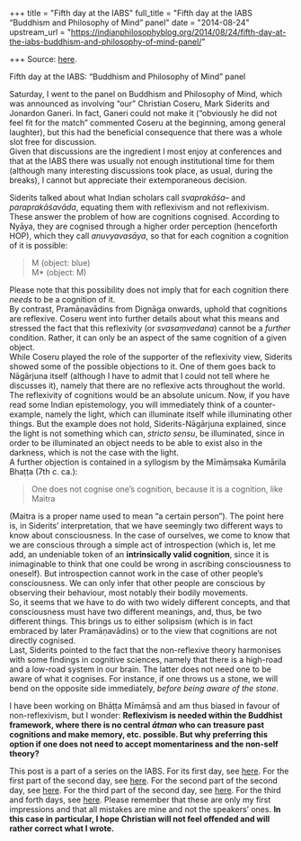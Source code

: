 +++
title = "Fifth day at the IABS"
full_title = "Fifth day at the IABS “Buddhism and Philosophy of Mind” panel"
date = "2014-08-24"
upstream_url = "https://indianphilosophyblog.org/2014/08/24/fifth-day-at-the-iabs-buddhism-and-philosophy-of-mind-panel/"

+++
Source: [here](https://indianphilosophyblog.org/2014/08/24/fifth-day-at-the-iabs-buddhism-and-philosophy-of-mind-panel/).

Fifth day at the IABS: “Buddhism and Philosophy of Mind” panel

Saturday, I went to the panel on Buddhism and Philosophy of Mind, which
was announced as involving “our” Christian Coseru, Mark Siderits and
Jonardon Ganeri. In fact, Ganeri could not make it (“obviously he did
not feel fit for the match” commented Coseru at the beginning, among
general laughter), but this had the beneficial consequence that there
was a whole slot free for discussion.  
Given that discussions are the ingredient I most enjoy at conferences
and that at the IABS there was usually not enough institutional time for
them (although many interesting discussions took place, as usual, during
the breaks), I cannot but appreciate their extemporaneous decision.

Siderits talked about what Indian scholars call *svaprakāśa*– and
*paraprakāśavāda*, equating them with reflexivism and not reflexivism.
These answer the problem of how are cognitions cognised. According to
Nyāya, they are cognised through a higher order perception (henceforth
HOP), which they call *anuvyavasāya*, so that for each cognition a
cognition of it is possible:

> M (object: blue)  
> M\* (object: M)

Please note that this possibility does not imply that for each cognition
there *needs* to be a cognition of it.  
By contrast, Pramāṇavādins from Dignāga onwards, uphold that cognitions
are reflexive. Coseru went into further details about what this means
and stressed the fact that this reflexivity (or *svasaṃvedana*) cannot
be a *further* condition. Rather, it can only be an aspect of the same
cognition of a given object.  
While Coseru played the role of the supporter of the reflexivity view,
Siderits showed some of the possible objections to it. One of them goes
back to Nāgārjuna itself (although I have to admit that I could not tell
where he discusses it), namely that there are no reflexive acts
throughout the world. The reflexivity of cognitions would be an absolute
unicum. Now, if you have read some Indian epistemology, you will
immediately think of a counter-example, namely the light, which can
illuminate itself while illuminating other things. But the example does
not hold, Siderits-Nāgārjuna explained, since the light is not something
which can, *stricto sensu*, be illuminated, since in order to be
illuminated an object needs to be able to exist also in the darkness,
which is not the case with the light.  
A further objection is contained in a syllogism by the Mīmāṃsaka
Kumārila Bhaṭṭa (7th c. ca.):

> One does not cognise one’s cognition, because it is a cognition, like
> Maitra

(Maitra is a proper name used to mean “a certain person”). The point
here is, in Siderits’ interpretation, that we have seemingly two
different ways to know about consciousness. In the case of ourselves, we
come to know that we are conscious through a simple act of introspection
(which is, let me add, an undeniable token of an **intrinsically valid
cognition**, since it is inimaginable to think that one could be wrong
in ascribing consciousness to oneself). But introspection cannot work in
the case of other people’s consciousness. We can only infer that other
people are conscious by observing their behaviour, most notably their
bodily movements.  
So, it seems that we have to do with two widely different concepts, and
that consciousness must have two different meanings, and, thus, be two
different things. This brings us to either solipsism (which is in fact
embraced by later Pramāṇavādins) or to the view that cognitions are not
directly cognised.  
Last, Siderits pointed to the fact that the non-reflexive theory
harmonises with some findings in cognitive sciences, namely that there
is a high-road and a low-road system in our brain. The latter does not
need one to be aware of what it cognises. For instance, if one throws us
a stone, we will bend on the opposite side immediately, *before being
aware of the stone.*

I have been working on Bhāṭṭa Mīmāṃsā and am thus biased in favour of
non-reflexivism, but I wonder: **Reflexivism is needed within the
Buddhist framework, where there is no central *ātman* who can treasure
past cognitions and make memory, etc. possible. But why preferring this
option if one does not need to accept momentariness and the non-self
theory?**

This post is a part of a series on the IABS. For its first day, see
[here](http://elisafreschi.com/2014/08/19/apoha-in-dignaga-according-to-kataoka/ "Apoha in Dignāga according to Kataoka").
For the first part of the second day, see
[here](http://elisafreschi.com/2014/08/21/second-day-at-the-iabs-2014-in-vienna-the-panel-on-textual-reuse/ "Second day at the IABS 2014 in Vienna: The panel on textual reuse").
For the second part of the second day, see
[here](http://elisafreschi.com/2014/08/22/second-day-at-the-iabs-the-section-on-prama%e1%b9%87avada/ "Second day at the IABS: The Section on Pramāṇavāda").
For the third part of the second day, see
[here](http://elisafreschi.com/2014/08/22/second-day-at-the-iabs-sakai-on-example-in-dignaga-dharmakirti-and-arcata/ "Second day at the IABS: Sakai on example in Dignaga, Dharmakirti and Arcata").
For the third and forth days, see
[here](http://elisafreschi.com/2014/08/23/third-and-forth-day-at-the-iabs-pramana-across-asia-introduction-to-the-panel-katsura-lusthaus/ "Third and forth day at the IABS: “Pramana Across Asia”: Introduction to the panel, Katsura, Lusthaus").
Please remember that these are only my first impressions and that all
mistakes are mine and not the speakers’ ones. **In this case in
particular, I hope Christian will not feel offended and will rather
correct what I wrote.**
